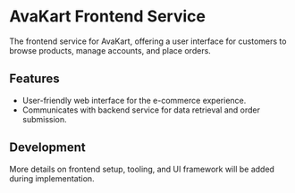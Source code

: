 # AvaKart Frontend Service

The frontend service for AvaKart, offering a user interface for customers to browse products, manage accounts, and place orders.

## Features

- User-friendly web interface for the e-commerce experience.
- Communicates with backend service for data retrieval and order submission.

## Development

More details on frontend setup, tooling, and UI framework will be added during implementation.
